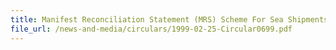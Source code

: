 ```yaml
---
title: Manifest Reconciliation Statement (MRS) Scheme For Sea Shipments Via Internet
file_url: /news-and-media/circulars/1999-02-25-Circular0699.pdf
---
```

